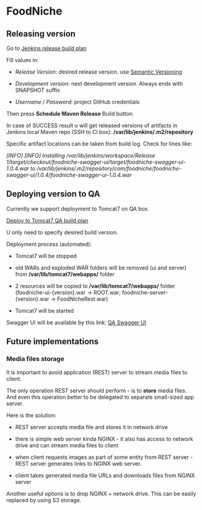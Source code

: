 # FoodNiche

## Releasing version

Go to [Jenkins release build plan](http://ci.foodniche.me/job/FoodNiche-release/m2release/)

Fill values in:
 
* *Release Version*: desired release version. use [Semantic Versioning](http://semver.org/) 

* *Development version*: next development version. Always ends with SNAPSHOT suffix

* *Username* / *Password*: project GitHub credentials

Then press **Schedule Maven Release** Build button.

In case of SUCCESS result u will get released versions of artifacts in Jenkins local Maven repo (SSH to CI box):
**/var/lib/jenkins/.m2/repository**

Specific artifact locations can be taken from build log. Check for lines like:

*[INFO] [INFO] Installing /var/lib/jenkins/workspace/Release 1/target/checkout/foodniche-swagger-ui/target/foodniche-swagger-ui-1.0.4.war to /var/lib/jenkins/.m2/repository/com/foodniche/foodniche-swagger-ui/1.0.4/foodniche-swagger-ui-1.0.4.war*

## Deploying version to QA

Currently we support deployment to Tomcat7 on QA box.

[Deploy to Tomcat7 QA build plan](http://ci.foodniche.me/job/Deploy-to-Tomcat-CI/)

U only need to specify desired build version.

Deployment process (automated):

* Tomcat7 will be stopped

* old WARs and exploded WAR folders will be removed (ui and server) from **/var/lib/tomcat7/webapps/** folder
 
* 2 resources will be copied to **/var/lib/tomcat7/webapps/** folder (foodniche-ui-{version}.war -> ROOT.war; foodniche-server-{version}.war -> FoodNicheRest.war)

* Tomcat7 will be started

Swagger UI will be available by this link: [QA Swagger UI](http://api-qa.foodniche.me/swagger)

## Future implementations

### Media files storage

It is important to avoid application (REST) server to stream media files to client.

The only operation REST server should perform - is to **store** media files. And even this operation better to be delegated to separate small-sized app server.

Here is the solution:

* REST server accepts media file and stores it in network drive

* there is simple web server kinda NGINX - it also has access to network drive and can stream media files to client
  
* when client requests images as part of some entity from REST server - REST server generates links to NGINX web server.

* client takes generated media file URLs and downloads files from NGINX server

Another useful options is to drop NGINX + network drive. This can be easily replaced by using S3 storage.